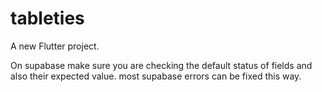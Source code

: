 # tableties

A new Flutter project.

On supabase make sure you are checking the default status of fields and also their expected value. most supabase errors can be fixed this way. 